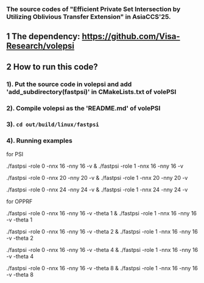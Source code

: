 ### The source codes of "Efficient Private Set Intersection by Utilizing Oblivious Transfer Extension" in AsiaCCS'25.

## 1 The dependency: https://github.com/Visa-Research/volepsi

## 2 How to run this code?
### 1). Put the source code in volepsi and add 'add_subdirectory(fastpsi)' in CMakeLists.txt of volePSI
### 2). Compile volepsi as the 'README.md' of volePSI
### 3). `cd out/build/linux/fastpsi`
### 4). Running examples

for PSI

./fastpsi -role 0 -nnx 16 -nny 16 -v & ./fastpsi -role 1 -nnx 16 -nny 16 -v

./fastpsi -role 0 -nnx 20 -nny 20 -v & ./fastpsi -role 1 -nnx 20 -nny 20 -v

./fastpsi -role 0 -nnx 24 -nny 24 -v & ./fastpsi -role 1 -nnx 24 -nny 24 -v

for OPPRF

./fastpsi -role 0 -nnx 16 -nny 16 -v -theta 1 & ./fastpsi -role 1 -nnx 16 -nny 16 -v -theta 1

./fastpsi -role 0 -nnx 16 -nny 16 -v -theta 2 & ./fastpsi -role 1 -nnx 16 -nny 16 -v -theta 2

./fastpsi -role 0 -nnx 16 -nny 16 -v -theta 4 & ./fastpsi -role 1 -nnx 16 -nny 16 -v -theta 4

./fastpsi -role 0 -nnx 16 -nny 16 -v -theta 8 & ./fastpsi -role 1 -nnx 16 -nny 16 -v -theta 8
